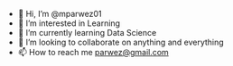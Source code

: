 - 👋 Hi, I’m @mparwez01
- 👀 I’m interested in Learning 
- 🌱 I’m currently learning Data Science
- 💞️ I’m looking to collaborate on anything and everything
- 📫 How to reach me parwez@gmail.com

<!---
mparwez01/mparwez01 is a ✨ special ✨ repository because its `README.md` (this file) appears on your GitHub profile.
You can click the Preview link to take a look at your changes.
--->
